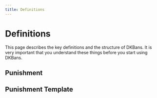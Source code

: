 ```yaml
---
title: Definitions
---
```


# Definitions

This page describes the key definitions and the structure of DKBans. It is very important that you understand these things before you start using DKBans.

## Punishment


## Punishment Template
